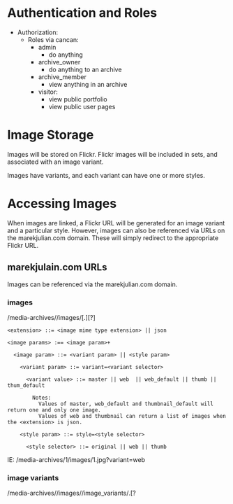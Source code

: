 # Authentication and Roles

  * Authorization:
    * Roles via cancan:
      * admin
        * do anything
      * archive_owner
        * do anything to an archive
      * archive_member
        * view anything in an archive
      * visitor:
        * view public portfolio
        * view public user pages

# Image Storage

  Images will be stored on Flickr. Flickr images will be included in sets, and associated with an image variant.

  Images have variants, and each variant can have one or more styles.

# Accessing Images

  When images are linked, a Flickr URL will be generated for an image variant and a particular style. However, images can
  also be referenced via URLs on the marekjulian.com domain. These will simply redirect to the appropriate Flickr URL.

## marekjulain.com URLs

Images can be referenced via the marekjulian.com domain.

### images

  /media-archives/<archive id>/images/<image id>[.<extension>][?<image params>]

    <extension> ::= <image mime type extension> || json

    <image params> :== <image param>+

      <image param> ::= <variant param> || <style param>

        <variant param> ::= variant=<variant selector>

          <variant value> ::= master || web  || web_default || thumb || thum_default

            Notes:
              Values of master, web_default and thumbnail_default will return one and only one image.
              Values of web and thumbnail can return a list of images when the <extension> is json.

        <style param> ::= style=<style selector>

          <style selector> ::= original || web || thumb

  IE: /media-archives/1/images/1.jpg?variant=web

### image variants

  /media-archives/<archive id>/images/<image id>/image_variants/<image variant id>.<extension>[?<style param>]

    <extension> ::= <image mime type extension> || json

    <style param>: See images above.

# Commands Used During Development

  * Static Pages Controller:

      rails generate controller StaticPages home --no-test-framework.txt

  * Authentication:
`
        Add gem 'devise' to GemFile
        bundle install
        rails generate devise:install
        rails generate devise User
`

  * DB Admin:

        bundle exec rake db:migrate

        * Add user properties, we're gonna use a username to log in:

            rails generate migration AddBasicDetailsToUsers username:string firstname:string lastname:string about:string
            bundle exec rake db:migrate

        * Get our own copies of the views to customize:

            rails generate devise:views

        * Create roles:

            rails generate model Role name:string
            rails generate migration users_roles user_id:integer role_id:integer
            rake db:migrate

        * Update DB with seed users and roles:

          bundle exec rake db:seed
